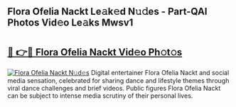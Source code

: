 ## Flora Ofelia Nackt Le𝚊k𝚎d N𝚞𝚍es - Part-QAl Photos Vid𝚎o Le𝚊ks Mwsv1

# <h2><a href="http://fb6hrb.evod.top/?m=Flora+Ofelia+Nackt">🔗 👉🔴 Flora Ofelia Nackt Vid𝚎o Ph𝚘t𝚘s</a></h2>

[![Flora Ofelia Nackt N𝚞d𝚎s](https://i.imgur.com/8V9OHl7.gif)](http://fb6hrb.evod.top/?m=Flora+Ofelia+Nackt)
Digital entertainer Flora Ofelia Nackt and social media sensation, celebrated for sharing dance and lifestyle themes through viral dance challenges and brief videos. Public figures Flora Ofelia Nackt can be subject to intense media scrutiny of their personal lives. 
